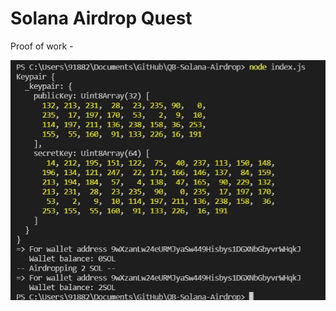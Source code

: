 # Solana Airdrop Quest

Proof of work -

![](https://github.com/krn17/QB-Solana-Airdrop/blob/main/airdrop%20pow.jpg)
